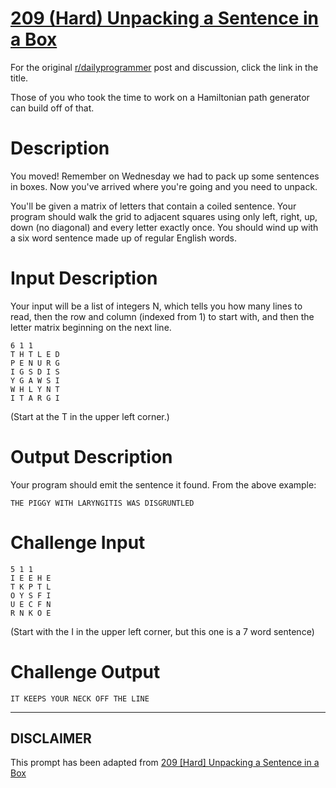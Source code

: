 # [209 (Hard) Unpacking a Sentence in a Box](https://www.reddit.com/r/dailyprogrammer/comments/322hh0/20150410_challenge_209_hard_unpacking_a_sentence/)

For the original [r/dailyprogrammer](https://www.reddit.com/r/dailyprogrammer/) post and discussion, click the link in the title.

Those of you who took the time to work on a Hamiltonian path generator can build off of that. 

# Description
You moved! Remember on Wednesday we had to pack up some sentences in boxes. Now you've arrived where you're going and you need to unpack.

You'll be given a matrix of letters that contain a coiled sentence. Your program should walk the grid to adjacent squares using only left, right, up, down (no diagonal) and every letter exactly once. You should wind up with a six word sentence made up of regular English words.

# Input Description
Your input will be a list of integers N, which tells you how many lines to read, then the row and column (indexed from 1) to start with, and then the letter matrix beginning on the next line.  


```
6 1 1
T H T L E D 
P E N U R G
I G S D I S
Y G A W S I 
W H L Y N T
I T A R G I
```
(Start at the T in the upper left corner.)

# Output Description
Your program should emit the sentence it found. From the above example:


```
THE PIGGY WITH LARYNGITIS WAS DISGRUNTLED
```
# Challenge Input

```
5 1 1
I E E H E
T K P T L
O Y S F I 
U E C F N
R N K O E
```
(Start with the I in the upper left corner, but this one is a 7 word sentence)

# Challenge Output

```
IT KEEPS YOUR NECK OFF THE LINE
```

----
## **DISCLAIMER**
This prompt has been adapted from [209 [Hard] Unpacking a Sentence in a Box](https://www.reddit.com/r/dailyprogrammer/comments/322hh0/20150410_challenge_209_hard_unpacking_a_sentence/
)
